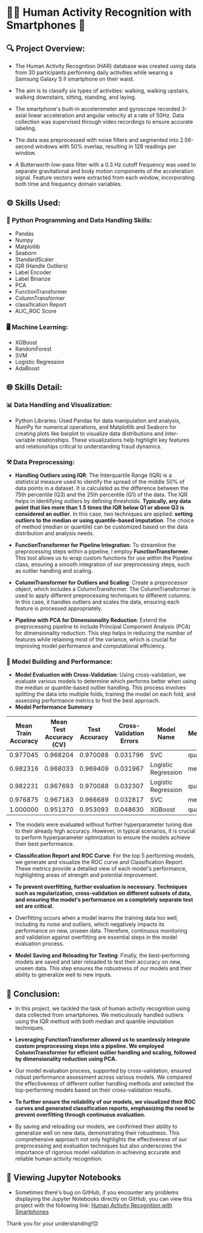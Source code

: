 # 🏃‍♂️ Human Activity Recognition with Smartphones 📱

## 🔍 Project Overview:
* The Human Activity Recognition (HAR) database was created using data from 30 participants performing daily activities while wearing a Samsung Galaxy S II smartphone on their waist.

* The aim is to classify six types of activities: walking, walking upstairs, walking downstairs, sitting, standing, and laying.

* The smartphone's built-in accelerometer and gyroscope recorded 3-axial linear acceleration and angular velocity at a rate of 50Hz. Data collection was supervised through video recordings to ensure accurate labeling.

* The data was preprocessed with noise filters and segmented into 2.56-second windows with 50% overlap, resulting in 128 readings per window.

* A Butterworth low-pass filter with a 0.3 Hz cutoff frequency was used to separate gravitational and body motion components of the acceleration signal. Feature vectors were extracted from each window, incorporating both time and frequency domain variables.

## ⚙️ Skills Used:
### 🐍 Python Programming and Data Handling Skills:
* Pandas
* Numpy
* Matplotlib
* Seaborn
* StandardScaler
* IQR (Handle Outliers)
* Label Encoder
* Label Binarize
* PCA
* FunctionTransformer
* ColumnTransformer
* classification Report
* AUC_ROC Score
### 🖥️ Machine Learning:
* XGBoost 
* RandomForest
* SVM
* Logistic Regression
* AdaBoost

## 🌐 Skills Detail:
### 📊 Data Handling and Visualization:
* Python Libraries: Used Pandas for data manipulation and analysis, NumPy for numerical operations, and Matplotlib and Seaborn for creating  plots like barplot to visualize data distributions and inter-variable relationships. These visualizations help highlight key features and relationships critical to understanding fraud dynamics.

### ⚒️ Data Preprocessing:
* **Handling Outliers using IQR**: The Interquartile Range (IQR) is a statistical measure used to identify the spread of the middle 50% of data points in a dataset. It is calculated as the difference between the 75th percentile (Q3) and the 25th percentile (Q1) of the data. The IQR helps in identifying outliers by defining thresholds. **Typically, any data point that lies more than 1.5 times the IQR below Q1 or above Q3 is considered an outlier.** In this case, two techniques are applied: **setting outliers to the median or using quantile-based imputation**. The choice of method (median or quantile) can be customized based on the data distribution and analysis needs.

* **FunctionTransformer for Pipeline Integration**: To streamline the preprocessing steps within a pipeline, I employ **FunctionTransformer**. This tool allows us to wrap custom functions for use within the Pipeline class, ensuring a smooth integration of our preprocessing steps, such as outlier handling and scaling.

* **ColumnTransformer for Outliers and Scaling**: Create a preprocessor object, which includes a ColumnTransformer. The ColumnTransformer is used to apply different preprocessing techniques to different columns. In this case, it handles outliers and scales the data, ensuring each feature is processed appropriately.

* **Pipeline with PCA for Dimensionality Reduction**: Extend the preprocessing pipeline to include Principal Component Analysis (PCA) for dimensionality reduction. This step helps in reducing the number of features while retaining most of the variance, which is crucial for improving model performance and computational efficiency.

### 🤖 Model Building and Performance:
* **Model Evaluation with Cross-Validation**: Using cross-validation, we evaluate various models to determine which performs better when using the median or quantile-based outlier handling. This process involves splitting the data into multiple folds, training the model on each fold, and assessing performance metrics to find the best approach.
* **Model Performance Summary**
  
| Mean Train Accuracy | Mean Test Accuracy (CV) | Test Accuracy | Cross-Validation Errors | Model Name           | Method  |
|---------------------|-------------------------|---------------|-------------------------|----------------------|---------|
| 0.977045            | 0.968204                | 0.970088      | 0.031796                | SVC                  | quantile|
| 0.982316            | 0.968033                | 0.969409      | 0.031967                | Logistic Regression  | median  |
| 0.982231            | 0.967693                | 0.970088      | 0.032307                | Logistic Regression  | quantile|
| 0.976875            | 0.967183                | 0.966689      | 0.032817                | SVC                  | median  |
| 1.000000            | 0.951370                | 0.953093      | 0.048630                | XGBoost              | quantile|

* The models were evaluated without further hyperparameter tuning due to their already high accuracy. However, in typical scenarios, it is crucial to perform hyperparameter optimization to ensure the models achieve their best performance.

* **Classification Report and ROC Curve**: For the top 5 performing models, we generate and visualize the ROC curve and Classification Report. These metrics provide a detailed view of each model's performance, highlighting areas of strength and potential improvement.

* **To prevent overfitting, further evaluation is necessary. Techniques such as regularization, cross-validation on different subsets of data, and ensuring the model's performance on a completely separate test set are critical.**

* Overfitting occurs when a model learns the training data too well, including its noise and outliers, which negatively impacts its performance on new, unseen data. Therefore, continuous monitoring and validation against overfitting are essential steps in the model evaluation process.

* **Model Saving and Reloading for Testing**: Finally, the best-performing models are saved and later reloaded to test their accuracy on new, unseen data. This step ensures the robustness of our models and their ability to generalize well to new inputs.

## 📜 Conclusion:
* In this project, we tackled the task of human activity recognition using data collected from smartphones. We meticulously handled outliers using the IQR method with both median and quantile imputation techniques.

*  **Leveraging FunctionTransformer allowed us to seamlessly integrate custom preprocessing steps into a pipeline. We employed ColumnTransformer for efficient outlier handling and scaling, followed by dimensionality reduction using PCA.**

* Our model evaluation process, supported by cross-validation, ensured robust performance assessment across various models. We compared the effectiveness of different outlier handling methods and selected the top-performing models based on their cross-validation results.

* **To further ensure the reliability of our models, we visualized their ROC curves and generated classification reports, emphasizing the need to prevent overfitting through continuous evaluation.**

* By saving and reloading our models, we confirmed their ability to generalize well on new data, demonstrating their robustness. This comprehensive approach not only highlights the effectiveness of our preprocessing and evaluation techniques but also underscores the importance of rigorous model validation in achieving accurate and reliable human activity recognition.


## 📄 Viewing Jupyter Notebooks
* Sometimes there's bug on GitHub, if you encounter any problems displaying the Jupyter Notebooks directly on GitHub, you can view this project with the following link:
  [Human Activity Recognition with Smartphones](https://nbviewer.org/github/Eric-Chung-0511/Learning-Record/blob/main/Data%20Science%20Projects/Human%20Activity%20Recognition%20with%20Smartphones/Human%20Activity%20Recognition%20with%20Smartphones%20_Eric.ipynb)

Thank you for your understanding!😊


  
